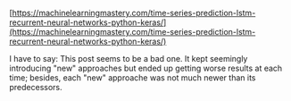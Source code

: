 [https://machinelearningmastery.com/time-series-prediction-lstm-recurrent-neural-networks-python-keras/](https://machinelearningmastery.com/time-series-prediction-lstm-recurrent-neural-networks-python-keras/)


I have to say: This post seems to be a bad one. It kept seemingly introducing "new" approaches but ended
up getting worse results at each time; besides, each "new" approache was not much newer than its
predecessors.


